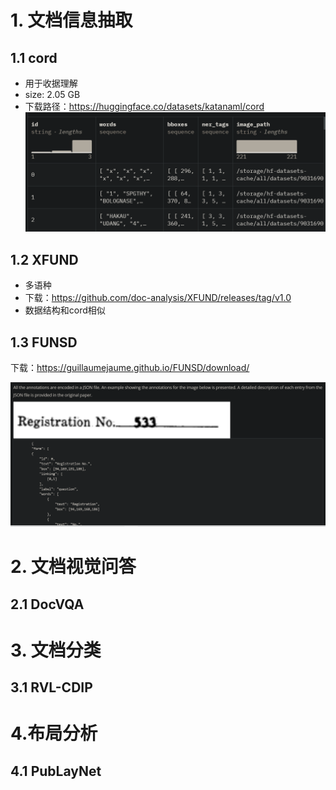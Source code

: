 # 1. 文档信息抽取
## 1.1 cord

- 用于收据理解
- size: 2.05 GB
- 下载路径：https://huggingface.co/datasets/katanaml/cord
![](.02_数据_images/cord数据样式.png)

## 1.2 XFUND

- 多语种
- 下载：https://github.com/doc-analysis/XFUND/releases/tag/v1.0
- 数据结构和cord相似

## 1.3 FUNSD

下载：https://guillaumejaume.github.io/FUNSD/download/

![](.02_数据_images/FUNSD数据格式.png)

# 2. 文档视觉问答

## 2.1 DocVQA


# 3. 文档分类

## 3.1 RVL-CDIP

# 4.布局分析

## 4.1 PubLayNet